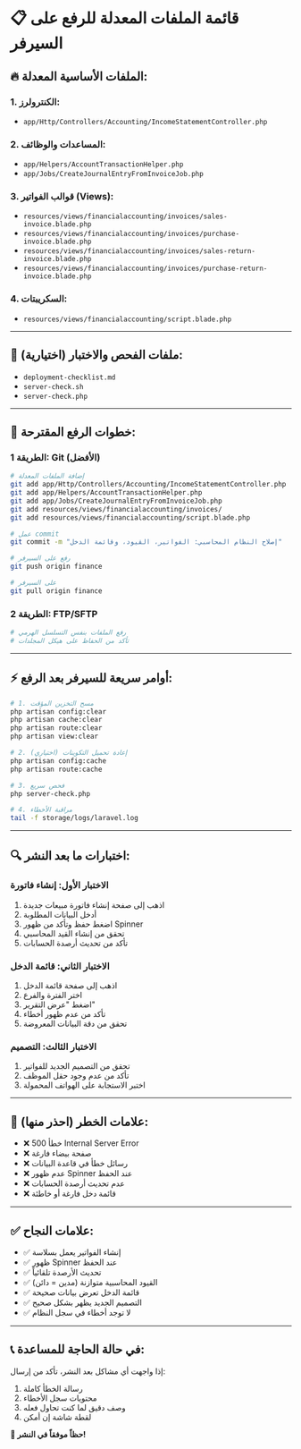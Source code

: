 # 📋 قائمة الملفات المعدلة للرفع على السيرفر

## 🔥 **الملفات الأساسية المعدلة:**

### 1. **الكنترولرز:**
- `app/Http/Controllers/Accounting/IncomeStatementController.php`

### 2. **المساعدات والوظائف:**
- `app/Helpers/AccountTransactionHelper.php`
- `app/Jobs/CreateJournalEntryFromInvoiceJob.php`

### 3. **قوالب الفواتير (Views):**
- `resources/views/financialaccounting/invoices/sales-invoice.blade.php`
- `resources/views/financialaccounting/invoices/purchase-invoice.blade.php` 
- `resources/views/financialaccounting/invoices/sales-return-invoice.blade.php`
- `resources/views/financialaccounting/invoices/purchase-return-invoice.blade.php`

### 4. **السكريبتات:**
- `resources/views/financialaccounting/script.blade.php`

---

## 📁 **ملفات الفحص والاختبار (اختيارية):**
- `deployment-checklist.md`
- `server-check.sh`
- `server-check.php`

---

## 🚀 **خطوات الرفع المقترحة:**

### **الطريقة 1: Git (الأفضل)**
```bash
# إضافة الملفات المعدلة
git add app/Http/Controllers/Accounting/IncomeStatementController.php
git add app/Helpers/AccountTransactionHelper.php
git add app/Jobs/CreateJournalEntryFromInvoiceJob.php
git add resources/views/financialaccounting/invoices/
git add resources/views/financialaccounting/script.blade.php

# عمل commit
git commit -m "إصلاح النظام المحاسبي: الفواتير، القيود، وقائمة الدخل"

# رفع على السيرفر
git push origin finance

# على السيرفر
git pull origin finance
```

### **الطريقة 2: FTP/SFTP**
```bash
# رفع الملفات بنفس التسلسل الهرمي
# تأكد من الحفاظ على هيكل المجلدات
```

---

## ⚡ **أوامر سريعة للسيرفر بعد الرفع:**

```bash
# 1. مسح التخزين المؤقت
php artisan config:clear
php artisan cache:clear
php artisan route:clear
php artisan view:clear

# 2. إعادة تحميل التكوينات (اختياري)
php artisan config:cache
php artisan route:cache

# 3. فحص سريع
php server-check.php

# 4. مراقبة الأخطاء
tail -f storage/logs/laravel.log
```

---

## 🔍 **اختبارات ما بعد النشر:**

### **الاختبار الأول: إنشاء فاتورة**
1. اذهب إلى صفحة إنشاء فاتورة مبيعات جديدة
2. أدخل البيانات المطلوبة
3. اضغط حفظ وتأكد من ظهور Spinner
4. تحقق من إنشاء القيد المحاسبي
5. تأكد من تحديث أرصدة الحسابات

### **الاختبار الثاني: قائمة الدخل**
1. اذهب إلى صفحة قائمة الدخل
2. اختر الفترة والفرع
3. اضغط "عرض التقرير"
4. تأكد من عدم ظهور أخطاء
5. تحقق من دقة البيانات المعروضة

### **الاختبار الثالث: التصميم**
1. تحقق من التصميم الجديد للفواتير
2. تأكد من عدم وجود حقل الموظف
3. اختبر الاستجابة على الهواتف المحمولة

---

## 🚨 **علامات الخطر (احذر منها):**

- ❌ خطأ 500 Internal Server Error
- ❌ صفحة بيضاء فارغة
- ❌ رسائل خطأ في قاعدة البيانات
- ❌ عدم ظهور Spinner عند الحفظ
- ❌ عدم تحديث أرصدة الحسابات
- ❌ قائمة دخل فارغة أو خاطئة

---

## ✅ **علامات النجاح:**

- ✅ إنشاء الفواتير يعمل بسلاسة
- ✅ ظهور Spinner عند الحفظ
- ✅ تحديث الأرصدة تلقائياً
- ✅ القيود المحاسبية متوازنة (مدين = دائن)
- ✅ قائمة الدخل تعرض بيانات صحيحة
- ✅ التصميم الجديد يظهر بشكل صحيح
- ✅ لا توجد أخطاء في سجل النظام

---

## 📞 **في حالة الحاجة للمساعدة:**

إذا واجهت أي مشاكل بعد النشر، تأكد من إرسال:
1. رسالة الخطأ كاملة
2. محتويات سجل الأخطاء
3. وصف دقيق لما كنت تحاول فعله
4. لقطة شاشة إن أمكن

**🎉 حظاً موفقاً في النشر!**
